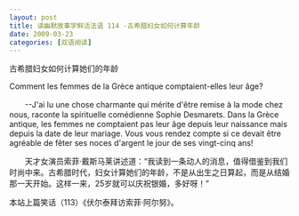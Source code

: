 ```yaml
---
layout: post
title: 读幽默故事学鲜活法语 114 -古希腊妇女如何计算年龄
date: 2009-03-23
categories: [双语阅读]  
---
```


古希腊妇女如何计算她们的年龄

Comment les femmes de la Grèce antique comptaient-elles leur âge?

　　--J'ai lu une chose charmante qui mérite d'être remise à la mode chez nous, raconte la spirituelle comédienne Sophie Desmarets. Dans la Grèce antique, les femmes ne comptaient pas leur âge depuis leur naissance mais depuis la date de leur mariage. Vous vous rendez compte si ce devait être agréable de fêter ses noces d'argent le jour de ses vingt-cinq ans!



　　天才女演员索菲·戴斯马莱讲述道：“我读到一条动人的消息，值得借鉴到我们时尚中来。古希腊时代，妇女计算她们的年龄，不是从出生之日算起，而是从结婚那一天开始。这样一来，25岁就可以庆祝银婚，多好呀！”



本站上篇笑话（113）《伏尔泰拜访索菲·阿尔努》。
